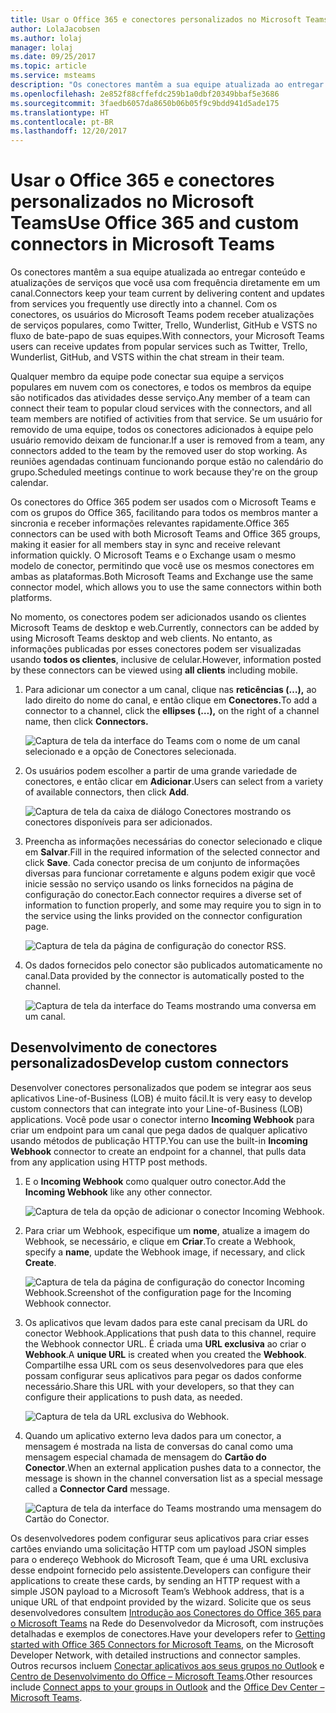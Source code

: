 ```yaml
---
title: Usar o Office 365 e conectores personalizados no Microsoft Teams
author: LolaJacobsen
ms.author: lolaj
manager: lolaj
ms.date: 09/25/2017
ms.topic: article
ms.service: msteams
description: "Os conectores mantêm a sua equipe atualizada ao entregar conteúdo e atualizações de serviços que você usa com frequência diretamente em um canal."
ms.openlocfilehash: 2e852f88cffefdc259b1a0dbf20349bbaf5e3686
ms.sourcegitcommit: 3faedb6057da8650b06b05f9c9bdd941d5ade175
ms.translationtype: HT
ms.contentlocale: pt-BR
ms.lasthandoff: 12/20/2017
---
```

<a name="use-office-365-and-custom-connectors-in-microsoft-teams"></a><span data-ttu-id="bfed7-103">Usar o Office 365 e conectores personalizados no Microsoft Teams</span><span class="sxs-lookup"><span data-stu-id="bfed7-103">Use Office 365 and custom connectors in Microsoft Teams</span></span>
=======================================================

<span data-ttu-id="bfed7-104">Os conectores mantêm a sua equipe atualizada ao entregar conteúdo e atualizações de serviços que você usa com frequência diretamente em um canal.</span><span class="sxs-lookup"><span data-stu-id="bfed7-104">Connectors keep your team current by delivering content and updates from services you frequently use directly into a channel.</span></span> <span data-ttu-id="bfed7-105">Com os conectores, os usuários do Microsoft Teams podem receber atualizações de serviços populares, como Twitter, Trello, Wunderlist, GitHub e VSTS no fluxo de bate-papo de suas equipes.</span><span class="sxs-lookup"><span data-stu-id="bfed7-105">With connectors, your Microsoft Teams users can receive updates from popular services such as Twitter, Trello, Wunderlist, GitHub, and VSTS within the chat stream in their team.</span></span>

<span data-ttu-id="bfed7-106">Qualquer membro da equipe pode conectar sua equipe a serviços populares em nuvem com os conectores, e todos os membros da equipe são notificados das atividades desse serviço.</span><span class="sxs-lookup"><span data-stu-id="bfed7-106">Any member of a team can connect their team to popular cloud services with the connectors, and all team members are notified of activities from that service.</span></span> <span data-ttu-id="bfed7-107">Se um usuário for removido de uma equipe, todos os conectores adicionados à equipe pelo usuário removido deixam de funcionar.</span><span class="sxs-lookup"><span data-stu-id="bfed7-107">If a user is removed from a team, any connectors added to the team by the removed user do stop working.</span></span> <span data-ttu-id="bfed7-108">As reuniões agendadas continuam funcionando porque estão no calendário do grupo.</span><span class="sxs-lookup"><span data-stu-id="bfed7-108">Scheduled meetings continue to work because they're on the group calendar.</span></span>

<span data-ttu-id="bfed7-109">Os conectores do Office 365 podem ser usados com o Microsoft Teams e com os grupos do Office 365, facilitando para todos os membros manter a sincronia e receber informações relevantes rapidamente.</span><span class="sxs-lookup"><span data-stu-id="bfed7-109">Office 365 connectors can be used with both Microsoft Teams and Office 365 groups, making it easier for all members stay in sync and receive relevant information quickly.</span></span> <span data-ttu-id="bfed7-110">O Microsoft Teams e o Exchange usam o mesmo modelo de conector, permitindo que você use os mesmos conectores em ambas as plataformas.</span><span class="sxs-lookup"><span data-stu-id="bfed7-110">Both Microsoft Teams and Exchange use the same connector model, which allows you to use the same connectors within both platforms.</span></span>

<span data-ttu-id="bfed7-111">No momento, os conectores podem ser adicionados usando os clientes Microsoft Teams de desktop e web.</span><span class="sxs-lookup"><span data-stu-id="bfed7-111">Currently, connectors can be added by using Microsoft Teams desktop and web clients.</span></span> <span data-ttu-id="bfed7-112">No entanto, as informações publicadas por esses conectores podem ser visualizadas usando **todos os clientes**, inclusive de celular.</span><span class="sxs-lookup"><span data-stu-id="bfed7-112">However, information posted by these connectors can be viewed using **all clients** including mobile.</span></span>

1.  <span data-ttu-id="bfed7-113">Para adicionar um conector a um canal, clique nas **reticências (…),** ao lado direito do nome do canal, e então clique em **Conectores.**</span><span class="sxs-lookup"><span data-stu-id="bfed7-113">To add a connector to a channel, click the **ellipses (…),** on the right of a channel name, then click **Connectors.**</span></span>

    ![Captura de tela da interface do Teams com o nome de um canal selecionado e a opção de Conectores selecionada.](media/Use_Office_365_and_custom_connectors_in_Microsoft_Teams_image1.png)

2.  <span data-ttu-id="bfed7-115">Os usuários podem escolher a partir de uma grande variedade de conectores, e então clicar em **Adicionar**.</span><span class="sxs-lookup"><span data-stu-id="bfed7-115">Users can select from a variety of available connectors, then click **Add**.</span></span>

    ![Captura de tela da caixa de diálogo Conectores mostrando os conectores disponíveis para ser adicionados.](media/Use_Office_365_and_custom_connectors_in_Microsoft_Teams_image2.png)

3.  <span data-ttu-id="bfed7-117">Preencha as informações necessárias do conector selecionado e clique em **Salvar**.</span><span class="sxs-lookup"><span data-stu-id="bfed7-117">Fill in the required information of the selected connector and click **Save**.</span></span> <span data-ttu-id="bfed7-118">Cada conector precisa de um conjunto de informações diversas para funcionar corretamente e alguns podem exigir que você inicie sessão no serviço usando os links fornecidos na página de configuração do conector.</span><span class="sxs-lookup"><span data-stu-id="bfed7-118">Each connector requires a diverse set of information to function properly, and some may require you to sign in to the service using the links provided on the connector configuration page.</span></span>

    ![Captura de tela da página de configuração do conector RSS.](media/Use_Office_365_and_custom_connectors_in_Microsoft_Teams_image3.png)

4.  <span data-ttu-id="bfed7-120">Os dados fornecidos pelo conector são publicados automaticamente no canal.</span><span class="sxs-lookup"><span data-stu-id="bfed7-120">Data provided by the connector is automatically posted to the channel.</span></span>

    ![Captura de tela da interface do Teams mostrando uma conversa em um canal.](media/Use_Office_365_and_custom_connectors_in_Microsoft_Teams_image4.png)

<a name="develop-custom-connectors"></a><span data-ttu-id="bfed7-122">Desenvolvimento de conectores personalizados</span><span class="sxs-lookup"><span data-stu-id="bfed7-122">Develop custom connectors</span></span>
-----------------------------

<span data-ttu-id="bfed7-123">Desenvolver conectores personalizados que podem se integrar aos seus aplicativos Line-of-Business (LOB) é muito fácil.</span><span class="sxs-lookup"><span data-stu-id="bfed7-123">It is very easy to develop custom connectors that can integrate into your Line-of-Business (LOB) applications.</span></span> <span data-ttu-id="bfed7-124">Você pode usar o conector interno **Incoming Webhook** para criar um endpoint para um canal que pega dados de qualquer aplicativo usando métodos de publicação HTTP.</span><span class="sxs-lookup"><span data-stu-id="bfed7-124">You can use the built-in **Incoming Webhook** connector to create an endpoint for a channel, that pulls data from any application using HTTP post methods.</span></span>

1.  <span data-ttu-id="bfed7-125">E o **Incoming Webhook** como qualquer outro conector.</span><span class="sxs-lookup"><span data-stu-id="bfed7-125">Add the **Incoming Webhook** like any other connector.</span></span>

    ![Captura de tela da opção de adicionar o conector Incoming Webhook.](media/Use_Office_365_and_custom_connectors_in_Microsoft_Teams_image5.png)

2.  <span data-ttu-id="bfed7-127">Para criar um Webhook, especifique um **nome**, atualize a imagem do Webhook, se necessário, e clique em **Criar**.</span><span class="sxs-lookup"><span data-stu-id="bfed7-127">To create a Webhook, specify a **name**, update the Webhook image, if necessary, and click **Create**.</span></span>

    ![<span data-ttu-id="bfed7-128">Captura de tela da página de configuração do conector Incoming Webhook.</span><span class="sxs-lookup"><span data-stu-id="bfed7-128">Screenshot of the configuration page for the Incoming Webhook connector.</span></span> ](media/Use_Office_365_and_custom_connectors_in_Microsoft_Teams_image6.png)

3.  <span data-ttu-id="bfed7-129">Os aplicativos que levam dados para este canal precisam da URL do conector Webhook.</span><span class="sxs-lookup"><span data-stu-id="bfed7-129">Applications that push data to this channel, require the Webhook connector URL.</span></span> <span data-ttu-id="bfed7-130">É criada uma **URL exclusiva** ao criar o **Webhook**.</span><span class="sxs-lookup"><span data-stu-id="bfed7-130">A **unique URL** is created when you created the **Webhook**.</span></span> <span data-ttu-id="bfed7-131">Compartilhe essa URL com os seus desenvolvedores para que eles possam configurar seus aplicativos para pegar os dados conforme necessário.</span><span class="sxs-lookup"><span data-stu-id="bfed7-131">Share this URL with your developers, so that they can configure their applications to push data, as needed.</span></span>

    ![Captura de tela da URL exclusiva do Webhook.](media/Use_Office_365_and_custom_connectors_in_Microsoft_Teams_image7.png)

4.  <span data-ttu-id="bfed7-133">Quando um aplicativo externo leva dados para um conector, a mensagem é mostrada na lista de conversas do canal como uma mensagem especial chamada de mensagem do **Cartão do Conector**.</span><span class="sxs-lookup"><span data-stu-id="bfed7-133">When an external application pushes data to a connector, the message is shown in the channel conversation list as a special message called a **Connector Card** message.</span></span>

    ![Captura de tela da interface do Teams mostrando uma mensagem do Cartão do Conector.](media/Use_Office_365_and_custom_connectors_in_Microsoft_Teams_image8.png)

<span data-ttu-id="bfed7-135">Os desenvolvedores podem configurar seus aplicativos para criar esses cartões enviando uma solicitação HTTP com um payload JSON simples para o endereço Webhook do Microsoft Team, que é uma URL exclusiva desse endpoint fornecido pelo assistente.</span><span class="sxs-lookup"><span data-stu-id="bfed7-135">Developers can configure their applications to create these cards, by sending an HTTP request with a simple JSON payload to a Microsoft Team’s Webhook address, that is a unique URL of that endpoint provided by the wizard.</span></span> <span data-ttu-id="bfed7-136">Solicite que os seus desenvolvedores consultem [Introdução aos Conectores do Office 365 para o Microsoft Teams](https://go.microsoft.com/fwlink/?linkid=855783) na Rede do Desenvolvedor da Microsoft, com instruções detalhadas e exemplos de conectores.</span><span class="sxs-lookup"><span data-stu-id="bfed7-136">Have your developers refer to [Getting started with Office 365 Connectors for Microsoft Teams](https://go.microsoft.com/fwlink/?linkid=855783), on the Microsoft Developer Network, with detailed instructions and connector samples.</span></span> <span data-ttu-id="bfed7-137">Outros recursos incluem [Conectar aplicativos aos seus grupos no Outlook](https://support.office.com/en-us/article/Connect-apps-to-your-groups-in-Outlook-ed0ce547-038f-4902-b9b3-9e518ae6fbab) e [Centro de Desenvolvimento do Office – Microsoft Teams](https://go.microsoft.com/fwlink/?linkid=855784).</span><span class="sxs-lookup"><span data-stu-id="bfed7-137">Other resources include [Connect apps to your groups in Outlook](https://support.office.com/en-us/article/Connect-apps-to-your-groups-in-Outlook-ed0ce547-038f-4902-b9b3-9e518ae6fbab) and the [Office Dev Center – Microsoft Teams](https://go.microsoft.com/fwlink/?linkid=855784).</span></span>
